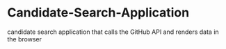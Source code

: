 # Candidate-Search-Application
candidate search application that calls the GitHub API and renders data in the browser
